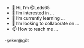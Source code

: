 - 👋 Hi, I’m @Leds65
- 👀 I’m interested in ...
- 🌱 I’m currently learning ...
- 💞️ I’m looking to collaborate on ...
- 📫 How to reach me ...

<!---
Leds65/Leds65 is a ✨ special ✨ repository because its `README.md` (this file) appears on your GitHub profile.
You can click the Preview link to take a look at your changes.
--->-şeker@göt

